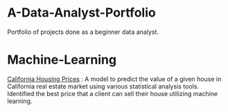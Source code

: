 # A-Data-Analyst-Portfolio
Portfolio of projects done as a beginner data analyst.

# Machine-Learning

[California Housing Prices](https://github.com/gitDutt/A-Data-Analyst-Portfolio/blob/main/California%20Housing%20Prices.ipynb) :  A model to predict the value of a given house in California real estate market using various statistical analysis tools. Identified the best price that a client can sell their house utilizing machine learning.

